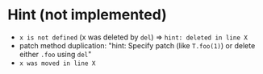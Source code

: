 # Hint (not implemented)

* `x is not defined` (x was deleted by `del`) => `hint: deleted in line X`
* patch method duplication: "hint: Specify patch (like `T.foo(1)`) or delete either `.foo` using `del`"
* `x was moved in line X`
